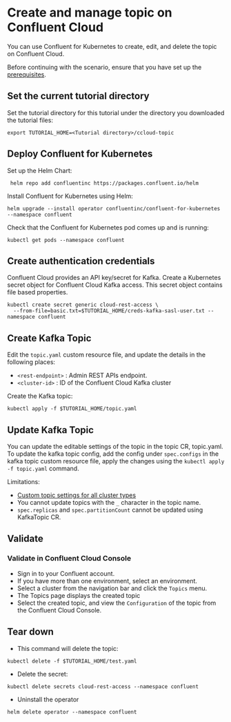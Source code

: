 # Create and manage topic on Confluent Cloud 

You can use Confluent for Kubernetes to create, edit, and delete the topic on Confluent Cloud.

Before continuing with the scenario, ensure that you have set up the
[prerequisites](https://github.com/confluentinc/confluent-kubernetes-examples/blob/master/README.md#prerequisites).

## Set the current tutorial directory

Set the tutorial directory for this tutorial under the directory you downloaded
the tutorial files:
```   
export TUTORIAL_HOME=<Tutorial directory>/ccloud-topic
```  

## Deploy Confluent for Kubernetes

Set up the Helm Chart:
```
 helm repo add confluentinc https://packages.confluent.io/helm
```

Install Confluent for Kubernetes using Helm:
```
helm upgrade --install operator confluentinc/confluent-for-kubernetes --namespace confluent
```

Check that the Confluent for Kubernetes pod comes up and is running:
```     
kubectl get pods --namespace confluent
```

## Create authentication credentials

Confluent Cloud provides an API key/secret for Kafka. Create a Kubernetes secret object for Confluent Cloud Kafka access.
This secret object contains file based properties. 
```
kubectl create secret generic cloud-rest-access \
  --from-file=basic.txt=$TUTORIAL_HOME/creds-kafka-sasl-user.txt --namespace confluent
```

## Create Kafka Topic

Edit the ``topic.yaml`` custom resource file, and update the details in the following places:

- ``<rest-endpoint>`` : Admin REST APIs endpoint.
- ``<cluster-id>`` : ID of the Confluent Cloud Kafka cluster

Create the Kafka topic: 
```
kubectl apply -f $TUTORIAL_HOME/topic.yaml
```

## Update Kafka Topic

You can update the editable settings of the topic in the topic CR, topic.yaml. To update the kafka topic config, add the config under `spec.configs` in the kafka topic custom resource file, apply the changes using the `kubectl apply -f topic.yaml` command.

Limitations:

- [Custom topic settings for all cluster types](https://docs.confluent.io/cloud/current/clusters/broker-config.html#custom-topic-settings-for-all-cluster-types)
- You cannot update topics with the `_` character in the topic name.
- `spec.replicas` and `spec.partitionCount` cannot be updated using KafkaTopic CR.

## Validate

### Validate in Confluent Cloud Console

- Sign in to your Confluent account.
- If you have more than one environment, select an environment.
- Select a cluster from the navigation bar and click the `Topics` menu. 
- The Topics page displays the created topic
- Select the created topic, and view the `Configuration` of the topic from the Confluent Cloud Console. 

## Tear down

- This command will delete the topic: 
```
kubectl delete -f $TUTORIAL_HOME/test.yaml
```

- Delete the secret: 
```
kubectl delete secrets cloud-rest-access --namespace confluent
```

- Uninstall the operator  
```
helm delete operator --namespace confluent
```
